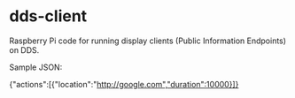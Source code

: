 dds-client
==========

Raspberry Pi code for running display clients (Public Information Endpoints) on DDS.

Sample JSON:

{"actions":[{"location":"http://google.com","duration":10000}]}
